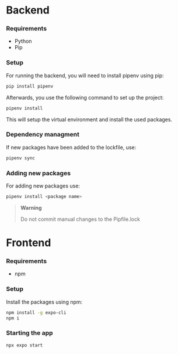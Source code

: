 # Backend

### Requirements

- Python
- Pip

### Setup

For running the backend, you will need to install pipenv using pip:

```bash
pip install pipenv
```

Afterwards, you use the following command to set up the project:

```bash
pipenv install
```

This will setup the virtual environment and install the used packages.

### Dependency managment

If new packages have been added to the lockfile, use:

```bash
pipenv sync
```

### Adding new packages

For adding new packages use:

```bash
pipenv install <package name>
```

> **Warning**
>
> Do not commit manual changes to the Pipfile.lock

# Frontend

### Requirements

- npm

### Setup

Install the packages using npm:

```bash
npm install -g expo-cli
npm i
```

### Starting the app

```bash
npx expo start
```

